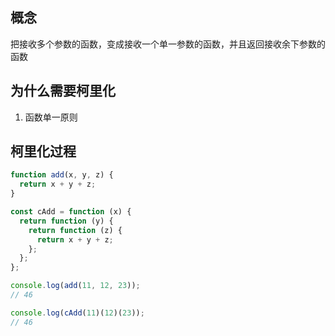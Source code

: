 ## 概念

把接收多个参数的函数，变成接收一个单一参数的函数，并且返回接收余下参数的函数

## 为什么需要柯里化

1. 函数单一原则

## 柯里化过程

```js
function add(x, y, z) {
  return x + y + z;
}

const cAdd = function (x) {
  return function (y) {
    return function (z) {
      return x + y + z;
    };
  };
};

console.log(add(11, 12, 23));
// 46

console.log(cAdd(11)(12)(23));
// 46
```